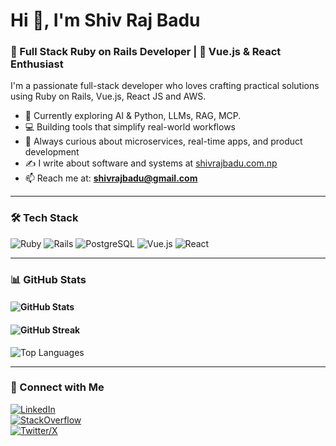 # Hi 👋, I'm Shiv Raj Badu

### 🚀 Full Stack Ruby on Rails Developer | 🔧 Vue.js & React Enthusiast

I'm a passionate full-stack developer who loves crafting practical solutions using Ruby on Rails, Vue.js, React JS and AWS.

- 🌱 Currently exploring AI & Python, LLMs, RAG, MCP.
- 💻 Building tools that simplify real-world workflows
- 🧠 Always curious about microservices, real-time apps, and product development
- ✍️ I write about software and systems at [shivrajbadu.com.np](https://shivrajbadu.com.np)
- 📫 Reach me at: **shivrajbadu@gmail.com**

---

### 🛠 Tech Stack
![Ruby](https://img.shields.io/badge/-Ruby-CC342D?style=flat&logo=ruby&logoColor=white)
![Rails](https://img.shields.io/badge/-Rails-CC0000?style=flat&logo=ruby-on-rails&logoColor=white)
![PostgreSQL](https://img.shields.io/badge/-PostgreSQL-336791?style=flat&logo=postgresql&logoColor=white)
![Vue.js](https://img.shields.io/badge/-Vue.js-4FC08D?style=flat&logo=vue.js&logoColor=white)
![React](https://img.shields.io/badge/-React-61DAFB?style=flat&logo=react&logoColor=black)


---

### 📊 GitHub Stats

#### ![GitHub Stats](https://github-readme-stats.vercel.app/api?username=userrails&show_icons=true&theme=gruvbox)

#### ![GitHub Streak](https://github-readme-streak-stats.herokuapp.com/?user=userrails&theme=tokyonight)

![Top Languages](https://github-readme-stats.vercel.app/api/top-langs/?username=shivbadu&layout=compact)

---

### 🔗 Connect with Me

[![LinkedIn](https://img.shields.io/badge/LinkedIn-blue?logo=linkedin&style=flat)](https://www.linkedin.com/in/shiv-raj-badu-640b2661/)  
[![StackOverflow](https://img.shields.io/badge/StackOverflow-FE7A16?logo=stackoverflow&style=flat)](https://stackoverflow.com/users/2606967/siv-rj)  
[![Twitter/X](https://img.shields.io/badge/Twitter-black?logo=x&style=flat)](https://x.com/shivrajbadu)  
